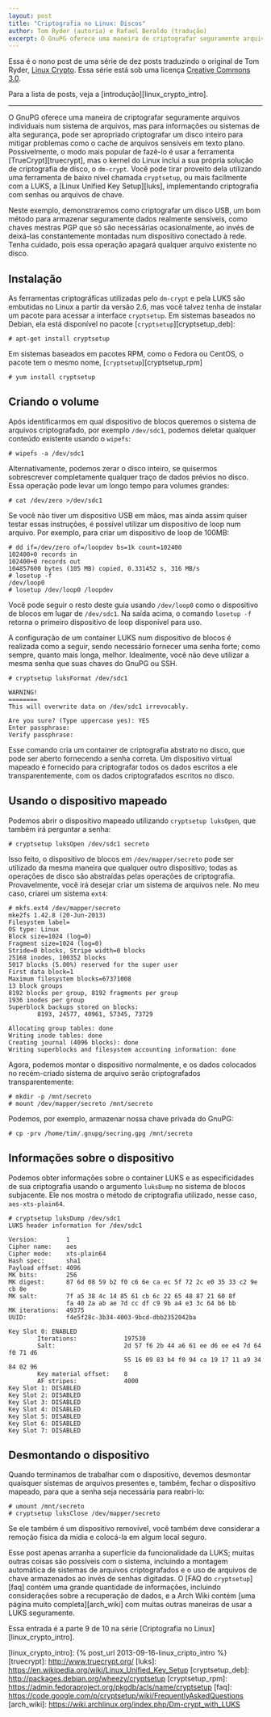 ```yaml
---
layout: post
title: "Criptografia no Linux: Discos"
author: Tom Ryder (autoria) e Rafael Beraldo (tradução)
excerpt: O GnuPG oferece uma maneira de criptografar seguramente arquivos individuais num sistema de arquivos, mas para informações ou sistemas de alta segurança, pode ser apropriado criptografar um disco inteiro para mitigar problemas como o cache de arquivos sensíveis em texto plano.
---
```


Essa é o nono post de uma série de dez posts traduzindo o original de Tom
Ryder, [Linux Crypto][linux_crypto]. Essa série está sob uma licença [Creative
Commons 3.0][cc].

Para a lista de posts, veja a [introdução][linux_crypto_intro].

---

O GnuPG oferece uma maneira de criptografar seguramente arquivos individuais
num sistema de arquivos, mas para informações ou sistemas de alta segurança,
pode ser apropriado criptografar um disco inteiro para mitigar problemas como o
cache de arquivos sensíveis em texto plano. Possivelmente, o modo mais popular
de fazê-lo é usar a ferramenta [TrueCrypt][truecrypt], mas o kernel do Linux
inclui a sua própria solução de criptografia de disco, o `dm-crypt`. Você pode
tirar proveito dela utilizando uma ferramenta de baixo nível chamada
`cryptsetup`, ou mais facilmente com a LUKS, a [Linux Unified Key Setup][luks],
implementando criptografia com senhas ou arquivos de chave.

Neste exemplo, demonstraremos como criptografar um disco USB, um bom método
para armazenar seguramente dados realmente sensíveis, como chaves mestras PGP
que só são necessárias ocasionalmente, ao invés de deixá-las constantemente
montadas num dispositivo conectado à rede. Tenha cuidado, pois essa operação
apagará qualquer arquivo existente no disco.

## Instalação

As ferramentas criptográficas utilizadas pelo `dm-crypt` e pela LUKS são
embutidas no Linux a partir da versão 2.6, mas você talvez tenha de instalar um
pacote para acessar a interface `cryptsetup`. Em sistemas baseados no Debian,
ela está disponível no pacote [`cryptsetup`][cryptsetup_deb]:

    # apt-get install cryptsetup

Em sistemas baseados em pacotes RPM, como o Fedora ou CentOS, o pacote tem o
mesmo nome, [`cryptsetup`][cryptsetup_rpm]

    # yum install cryptsetup

## Criando o volume

Após identificarmos em qual dispositivo de blocos queremos o sistema de
arquivos criptografado, por exemplo `/dev/sdc1`, podemos deletar qualquer
conteúdo existente usando o `wipefs`:

    # wipefs -a /dev/sdc1

Alternativamente, podemos zerar o disco inteiro, se quisermos sobrescrever
completamente qualquer traço de dados prévios no disco. Essa operação pode
levar um longo tempo para volumes grandes:

    # cat /dev/zero >/dev/sdc1

Se você não tiver um dispositivo USB em mãos, mas ainda assim quiser testar
essas instruções, é possível utilizar um dispositivo de loop num arquivo. Por
exemplo, para criar um dispositivo de loop de 100MB:

    # dd if=/dev/zero of=/loopdev bs=1k count=102400
    102400+0 records in
    102400+0 records out
    104857600 bytes (105 MB) copied, 0.331452 s, 316 MB/s
    # losetup -f
    /dev/loop0
    # losetup /dev/loop0 /loopdev

Você pode seguir o resto deste guia usando `/dev/loop0` como o dispositivo de
blocos em lugar de `/dev/sdc1`. Na saída acima, o comando `losetup -f` retorna
o primeiro dispositivo de loop disponível para uso.

A configuração de um container LUKS num dispositivo de blocos é realizada como
a seguir, sendo necessário fornecer uma senha forte; como sempre, quanto mais
longa, melhor. Idealmente, você não deve utilizar a mesma senha que suas chaves
do GnuPG ou SSH.

    # cryptsetup luksFormat /dev/sdc1

    WARNING!
    ========
    This will overwrite data on /dev/sdc1 irrevocably.

    Are you sure? (Type uppercase yes): YES
    Enter passphrase:
    Verify passphrase:

Esse comando cria um container de criptografia abstrato no disco, que pode ser
aberto fornecendo a senha correta. Um dispositivo virtual mapeado é fornecido
para criptografar todos os dados escritos a ele transparentemente, com os dados
criptografados escritos no disco.

## Usando o dispositivo mapeado

Podemos abrir o dispositivo mapeado utilizando `cryptsetup luksOpen`, que
também irá perguntar a senha:

    # cryptsetup luksOpen /dev/sdc1 secreto

Isso feito, o dispositivo de blocos em `/dev/mapper/secreto` pode ser utilizado
da mesma maneira que qualquer outro dispositivo; todas as operações de disco
são abstraídas pelas operações de criptografia. Provavelmente, você irá desejar
criar um sistema de arquivos nele. No meu caso, criarei um sistema `ext4`:

    # mkfs.ext4 /dev/mapper/secreto
    mke2fs 1.42.8 (20-Jun-2013)
    Filesystem label=
    OS type: Linux
    Block size=1024 (log=0)
    Fragment size=1024 (log=0)
    Stride=0 blocks, Stripe width=0 blocks
    25168 inodes, 100352 blocks
    5017 blocks (5.00%) reserved for the super user
    First data block=1
    Maximum filesystem blocks=67371008
    13 block groups
    8192 blocks per group, 8192 fragments per group
    1936 inodes per group
    Superblock backups stored on blocks:
            8193, 24577, 40961, 57345, 73729
    
    Allocating group tables: done
    Writing inode tables: done
    Creating journal (4096 blocks): done
    Writing superblocks and filesystem accounting information: done

Agora, podemos montar o dispositivo normalmente, e os dados colocados no
recém-criado sistema de arquivo serão criptografados transparentemente:

    # mkdir -p /mnt/secreto
    # mount /dev/mapper/secreto /mnt/secreto

Podemos, por exemplo, armazenar nossa chave privada do GnuPG:

    # cp -prv /home/tim/.gnupg/secring.gpg /mnt/secreto

## Informações sobre o dispositivo

Podemos obter informações sobre o container LUKS e as especificidades de sua
criptografia usando o argumento `luksDump` no sistema de blocos subjacente. Ele
nos mostra o método de criptografia utilizado, nesse caso, `aes-xts-plain64`.

    # cryptsetup luksDump /dev/sdc1
    LUKS header information for /dev/sdc1

    Version:        1
    Cipher name:    aes
    Cipher mode:    xts-plain64
    Hash spec:      sha1
    Payload offset: 4096
    MK bits:        256
    MK digest:      87 6d 08 59 b2 f0 c6 6e ca ec 5f 72 2c e0 35 33 c2 9e cb 8e
    MK salt:        7f a5 38 4c 14 85 61 cb 6c 22 65 48 87 21 60 8f
                    fa 40 2a ab ae 7d cc df c9 9b a4 e3 3c 64 b6 bb
    MK iterations:  49375
    UUID:           f4e5f28c-3b34-4003-9bcd-dbb2352042ba

    Key Slot 0: ENABLED
            Iterations:             197530
            Salt:                   2d 57 f6 2b 44 a6 61 ee d6 ee e4 7d 64 f0 71 d6
                                    55 16 09 83 b4 f0 94 ca 19 17 11 a9 34 84 02 96
            Key material offset:    8
            AF stripes:             4000
    Key Slot 1: DISABLED
    Key Slot 2: DISABLED
    Key Slot 3: DISABLED
    Key Slot 4: DISABLED
    Key Slot 5: DISABLED
    Key Slot 6: DISABLED
    Key Slot 7: DISABLED

## Desmontando o dispositivo

Quando terminamos de trabalhar com o dispositivo, devemos desmontar quaisquer
sistemas de arquivos presentes e, também, fechar o dispositivo mapeado, para
que a senha seja necessária para reabri-lo:

    # umount /mnt/secreto
    # cryptsetup luksClose /dev/mapper/secreto

Se ele também é um dispositivo removível, você também deve considerar a remoção
física da mídia e colocá-la em algum local seguro.

Esse post apenas arranha a superfície da funcionalidade da LUKS; muitas outras
coisas são possíveis com o sistema, incluindo a montagem automática de sistemas
de arquivos criptografados e o uso de arquivos de chave armazenados ao invés de
senhas digitadas. O [FAQ do `cryptsetup`][faq] contém uma grande quantidade de
informações, incluindo considerações sobre a recuperação de dados, e a Arch
Wiki contém [uma página muito completa][arch_wiki] com muitas outras maneiras
de usar a LUKS seguramente.

Essa entrada é a parte 9 de 10 na série [Criptografia no
Linux][linux_crypto_intro].

[linux_crypto]: http://blog.sanctum.geek.nz/series/linux-crypto/
[cc]: http://creativecommons.org/licenses/by-nc-sa/3.0/
[linux_crypto_intro]: {% post_url 2013-09-16-linux_cripto_intro %}
[truecrypt]: http://www.truecrypt.org/
[luks]: https://en.wikipedia.org/wiki/Linux_Unified_Key_Setup
[cryptsetup_deb]: http://packages.debian.org/wheezy/cryptsetup
[cryptsetup_rpm]: https://admin.fedoraproject.org/pkgdb/acls/name/cryptsetup
[faq]: https://code.google.com/p/cryptsetup/wiki/FrequentlyAskedQuestions
[arch_wiki]: https://wiki.archlinux.org/index.php/Dm-crypt_with_LUKS
